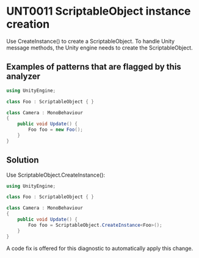 # UNT0011 ScriptableObject instance creation

Use CreateInstance() to create a ScriptableObject. To handle Unity message methods, the Unity engine needs to create the ScriptableObject.

## Examples of patterns that are flagged by this analyzer

```csharp
using UnityEngine;

class Foo : ScriptableObject { }

class Camera : MonoBehaviour
{
    public void Update() {
        Foo foo = new Foo();
    }
}
```

## Solution

Use ScriptableObject.CreateInstance():

```csharp
using UnityEngine;

class Foo : ScriptableObject { }

class Camera : MonoBehaviour
{
    public void Update() {
        Foo foo = ScriptableObject.CreateInstance<Foo>();
    }
}
```

A code fix is offered for this diagnostic to automatically apply this change.